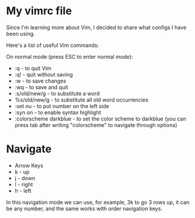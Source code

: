 # My vimrc file

Since I'm learning more about Vim, I decided to share what configs I have been using.

Here's a list of useful Vim commands:

On normal mode (press ESC to enter normal mode):

- :q - to quit Vim
- :q! - quit without saving
- :w - to save changes
- :wq - to save and quit
- :s/old/new/g - to substitute a word
- %s/old/new/g - to substitute all old word occurrencies
- :set nu - to put number on the left side
- :syn on - to enable syntax highlight
- :colorscheme darkblue - to set the color scheme to darkblue (you can press tab after writing "colorscheme" to navigate through options)

# Navigate
 - Arrow Keys
 - k - up
 - j - down
 - l - right
 - h - left

In this navigation mode we can use, for example, 3k to go 3 rows up, it can be any number, and the same works with order navigation keys.
